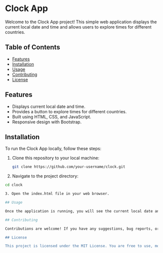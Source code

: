 # Clock App

Welcome to the Clock App project! This simple web application displays the current local date and time and allows users to explore times for different countries.

## Table of Contents

- [Features](#features)
- [Installation](#installation)
- [Usage](#usage)
- [Contributing](#contributing)
- [License](#license)

## Features

- Displays current local date and time.
- Provides a button to explore times for different countries.
- Built using HTML, CSS, and JavaScript.
- Responsive design with Bootstrap.

## Installation

To run the Clock App locally, follow these steps:

1. Clone this repository to your local machine:

   ```bash
   git clone https://github.com/your-username/clock.git

2. Navigate to the project directory:

```bash
cd clock

3. Open the index.html file in your web browser.

## Usage

Once the application is running, you will see the current local date and time displayed on the screen. Additionally, there is a button labeled "Browse more times". Clicking this button will open a new tab in your web browser, taking you to timeanddate.com, where you can explore times for different countries.

## Contributing

Contributions are welcome! If you have any suggestions, bug reports, or feature requests, please open an issue on this GitHub repository. If you'd like to contribute directly, you can fork the repository and create a pull request with your proposed changes.

## License

This project is licensed under the MIT License. You are free to use, modify, and distribute this software as per the terms of the MIT License.
